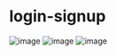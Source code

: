 # login-signup
![image](https://github.com/sevvalkarahan/login-signup/assets/110262354/a52f3321-d9a1-4ea7-a652-8fd743957df3)
![image](https://github.com/sevvalkarahan/login-signup/assets/110262354/5e359b5d-793f-4bbb-9fbb-6d13305d29f1)
![image](https://github.com/sevvalkarahan/login-signup/assets/110262354/a060358b-6221-44c1-b504-a3c8bec7d65e)
